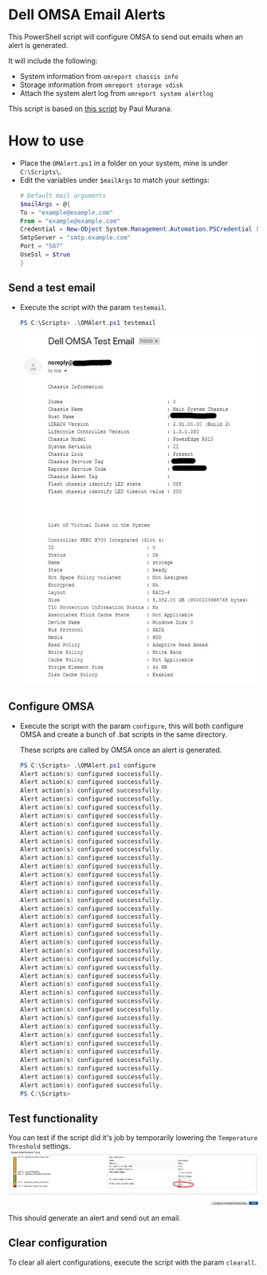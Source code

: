 # Dell OMSA Email Alerts
This PowerShell script will configure OMSA to send out emails when an alert is generated.

It will include the following:
- System information from `omreport chassis info`
- Storage information from `omreport storage vdisk`
- Attach the system alert log from `omreport system alertlog`

This script is based on [this script](https://www.tachytelic.net/2011/09/dell-poweredge-email-alerts/) by Paul Murana.

# How to use
- Place the `OMAlert.ps1` in a folder on your system, mine is under `C:\Scripts\`. 
- Edit the variables under `$mailArgs` to match your settings:
  ```PowerShell
  # Default mail arguments
  $mailArgs = @{
  To = "example@example.com"
  From = "example@example.com"
  Credential = New-Object System.Management.Automation.PSCredential ("example@example.com", ("password" | ConvertTo-SecureString -AsPlainText -Force ))
  SmtpServer = "smtp.example.com"
  Port = "587"
  UseSsl = $true
  }
  ```

## Send a test email
- Execute the script with the param `testemail`.
  ```PowerShell
  PS C:\Scripts> .\OMAlert.ps1 testemail
  ```
  ![](https://raw.githubusercontent.com/larsstoker/dell-omsa-email-alerts/master/images/omsaTestEmail.jpg)

## Configure OMSA
- Execute the script with the param `configure`, this will both     configure OMSA and create a bunch of .bat scripts in the same directory.

  These scripts are called by OMSA once an alert is generated.

  ```PowerShell
  PS C:\Scripts> .\OMAlert.ps1 configure
  Alert action(s) configured successfully.
  Alert action(s) configured successfully.
  Alert action(s) configured successfully.
  Alert action(s) configured successfully.
  Alert action(s) configured successfully.
  Alert action(s) configured successfully.
  Alert action(s) configured successfully.
  Alert action(s) configured successfully.
  Alert action(s) configured successfully.
  Alert action(s) configured successfully.
  Alert action(s) configured successfully.
  Alert action(s) configured successfully.
  Alert action(s) configured successfully.
  Alert action(s) configured successfully.
  Alert action(s) configured successfully.
  Alert action(s) configured successfully.
  Alert action(s) configured successfully.
  Alert action(s) configured successfully.
  Alert action(s) configured successfully.
  Alert action(s) configured successfully.
  Alert action(s) configured successfully.
  Alert action(s) configured successfully.
  Alert action(s) configured successfully.
  Alert action(s) configured successfully.
  Alert action(s) configured successfully.
  Alert action(s) configured successfully.
  Alert action(s) configured successfully.
  Alert action(s) configured successfully.
  Alert action(s) configured successfully.
  Alert action(s) configured successfully.
  Alert action(s) configured successfully.
  Alert action(s) configured successfully.
  Alert action(s) configured successfully.
  Alert action(s) configured successfully.
  Alert action(s) configured successfully.
  Alert action(s) configured successfully.
  Alert action(s) configured successfully.
  Alert action(s) configured successfully.
  PS C:\Scripts>
  ```

## Test functionality
You can test if the script did it's job by temporarily lowering the `Temperature Threshold` settings.
![](https://raw.githubusercontent.com/larsstoker/dell-omsa-email-alerts/master/images/omsaTempThreshold.jpg)

This should generate an alert and send out an email.

## Clear configuration
To clear all alert configurations, execute the script with the param `clearall`.